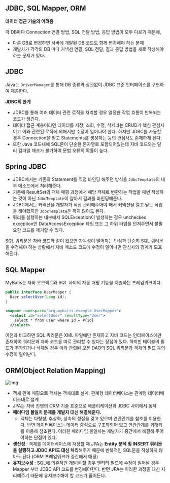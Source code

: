 ## JDBC, SQL Mapper, ORM

**데이터 접근 기술의 어려움**

각 DB마다 Connection 연결 방법, SQL 전달 방법, 응답 방법이 모두 다르기 때문에,

- 다른 DB로 변경하면 서버에 개발된 DB 코드도 함께 변경해야 하는 문제
- 개발자가 각각의 DB 마다 커넥션 연결, SQL 전달, 결과 응답 방법을 새로 작성해야 하는 문제가 있다.

## JDBC

Java는 `DriverManager`를 통해 DB 종류와 상관없이 JDBC 표준 인터페이스를 구현하여 제공한다. 

**JDBC의 한계**

- JDBC를 통해 여러 데이터 관련 로직을 처리할 경우 일정한 작업 흐름이 반복되는 코드가 생긴다. 
- 데이터 접근 계층이라면 데이터를 저장, 조회, 수정, 삭제라는 CRUD가 핵심 관심사이고 이와 관련된 로직에 의해서만 수정이 일어나야 한다. 하지만 JDBC를 사용할 경우 Connection을 얻고 Statements를 생성하는 등의 관심사도 존재하게 된다. 
- 또한 Java 코드내에 SQL문이 단순한 문자열로 포함되어있는데 자바 코드와는 달리 컴파일 체크가 불가하여 문법 오류의 확률이 높다.

## Spring JDBC

- JDBC에서는 기존의 Statement를 직접 바인딩 해주던 방식을 `JdbcTemplate`의 내부 메소드에서 처리해준다. 
- 기존에 ResultSet의 객체 매핑 과정에서 해당 객체로 변환하는 작업을 매번 작성하는 것이 아닌 `JdbcTemplate`이 알아서 결과를 바인딩해준다. 
- JDBC에서는 커넥션을 개발자가 직접 관리해주어야 해서 커넥션을 열고 닫는 작업을 해야했지만 `JdbcTemplate`은 하지 않아도 된다.
- 쿼리를 실행하는 내부에서 SQLException이 발생하는 경우 unchecked exception인 DataAccessException 타입 또는 그 하위 타입을 던져주면서 불필요한 코드를 제거할 수 있다.

SQL 쿼리문은 자바 코드와 같이 있으면 가독성이 떨어지는 단점과 단순히 SQL 쿼리문을 수정해야 하는 상황에서 자바 메소드 코드에 수정이 일어나면 관심사의 경계가 모호해진다.

## SQL Mapper

MyBatis는 자바 오브젝트와 SQL 사이의 자동 매핑 기능을 지원하는 프레임워크이다. 

```java
public interface UserMapper {
  User selectUser(Long id);
}
```

```xml
<mapper namespace="org.mybatis.example.UserMapper">
  <select id="selectUser" resultType="User">
    select * from user where id = #{id}
  </select>
```

이전과 비교하면 SQL 쿼리문은 XML 파일에만 존재하고 자바 코드는 인터페이스에만 존재하여 쿼리문과 자바 코드를 따로 관리할 수 있다는 장점이 있다. 하지만 테이블의 필드가 추가되거나 삭제될 경우 이와 관련된 모든 DAO의 SQL 쿼리문과 객체의 필드 등의 수정이 일어난다.

## ORM(Object Relation Mapping)

![img](https://github.com/mistyblue0302/TIL/blob/main/Image/JPA.png)

- 객체 관계 매핑으로 객체는 객체대로 설계, 관계형 데이터베이스는 관계형 데이터베이스대로 설계
- JPA는 자바 진영의 ORM 기술 표준으로 애플리케이션과 JDBC 사이에서 동작
- **패러다임 불일치 문제를 개발자 대신 해결해준다.**
  - 객체는 다형성, 추상화, 상속의 성질을 갖고 있으며 연관관계를 참조를 이용한다. 반면 데이터베이스는 데이터 중심으로 구조화되어 있고 연관관계를 외래키를 이용해 참조한다. 이러한 패러다임 불일치는 개발자가 중간에서 해결해 주어야하는 단점이 있다.
- **생산성** : 객체를 데이터베이스에 저장할 때 JPA는 **Entity 분석 및 INSERT 쿼리문을 실행하고 JDBC API도 대신 처리**해주기 때문에 반복적인 SQL문을 작성하지 않아도 된다.(ORM 프레임워크가 중간에서 매핑)
- **유지보수성** : SQL에 의존적인 개발을 할 경우 엔티티 필드에 수정이 일어날 경우 Mapper 부터 JDBC API 코드를 변경해야한다. 반면 JPA는 이러한 과정을 대신 처리해주기 때문에 유지보수해야 할 코드가 줄어든다.

